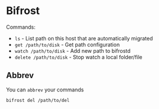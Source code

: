 # Bifrost

Commands:

 * `ls` - List path on this host that are automatically migrated
 * `get /path/to/disk` - Get path configuration
 * `watch /path/to/disk` - Add new path to bifrostd
 * `delete /path/to/disk` - Stop watch a local folder/file

## Abbrev

You can `abbrev` your commands

```sh
bifrost del /path/to/del
```

